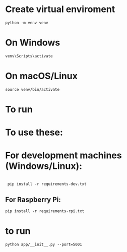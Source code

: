# Create virtual enviroment
```
python -m venv venv
```


# On Windows
```
venv\Scripts\activate

```

# On macOS/Linux
```
source venv/bin/activate
```

# To run

# To use these:

# For development machines (Windows/Linux):

```

 pip install -r requirements-dev.txt

```
## For Raspberry Pi:

```
pip install -r requirements-rpi.txt

```

# to run
```
python app/__init__.py --port=5001

```
